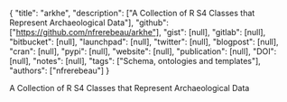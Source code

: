 {
  "title": "arkhe",
  "description": ["A Collection of R S4 Classes that Represent Archaeological Data"],
  "github": ["https://github.com/nfrerebeau/arkhe"],
  "gist": [null],
  "gitlab": [null],
  "bitbucket": [null],
  "launchpad": [null],
  "twitter": [null],
  "blogpost": [null],
  "cran": [null],
  "pypi": [null],
  "website": [null],
  "publication": [null],
  "DOI": [null],
  "notes": [null],
  "tags": ["Schema, ontologies and templates"],
  "authors": ["nfrerebeau"]
}

<!-- Generated by csv2md.R – do not edit by hand -->

A Collection of R S4 Classes that Represent Archaeological Data